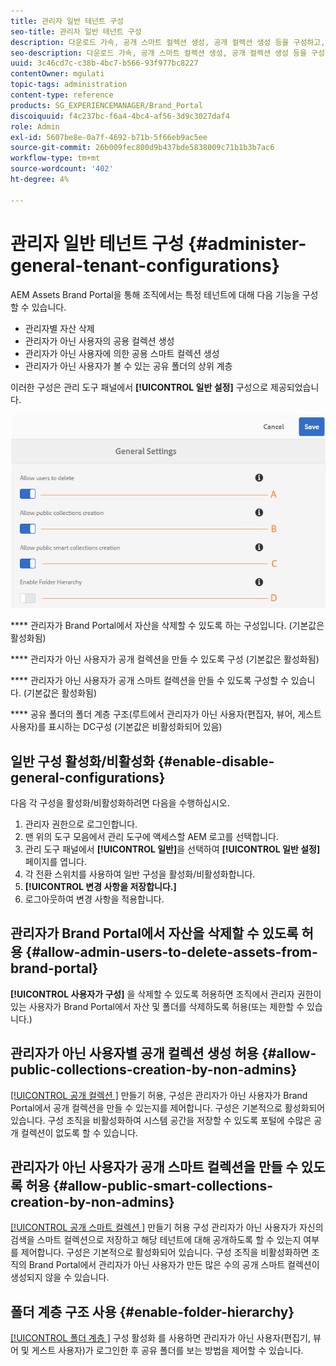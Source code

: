 ```yaml
---
title: 관리자 일반 테넌트 구성
seo-title: 관리자 일반 테넌트 구성
description: 다운로드 가속, 공개 스마트 컬렉션 생성, 공개 컬렉션 생성 등을 구성하고, 관리 사용자가 테넌트에 대한 자산을 삭제할 수 있도록 합니다.
seo-description: 다운로드 가속, 공개 스마트 컬렉션 생성, 공개 컬렉션 생성 등을 구성하고, 관리 사용자가 테넌트에 대한 자산을 삭제할 수 있도록 합니다.
uuid: 3c46cd7c-c38b-4bc7-b566-93f977bc8227
contentOwner: mgulati
topic-tags: administration
content-type: reference
products: SG_EXPERIENCEMANAGER/Brand_Portal
discoiquuid: f4c237bc-f6a4-4bc4-af56-3d9c3027daf4
role: Admin
exl-id: 5607be8e-0a7f-4692-b71b-5f66eb9ac5ee
source-git-commit: 26b009fec800d9b437bde5838009c71b1b3b7ac6
workflow-type: tm+mt
source-wordcount: '402'
ht-degree: 4%

---
```


# 관리자 일반 테넌트 구성 {#administer-general-tenant-configurations}

AEM Assets Brand Portal을 통해 조직에서는 특정 테넌트에 대해 다음 기능을 구성할 수 있습니다.

* 관리자별 자산 삭제
* 관리자가 아닌 사용자의 공용 컬렉션 생성
* 관리자가 아닌 사용자에 의한 공용 스마트 컬렉션 생성
* 관리자가 아닌 사용자가 볼 수 있는 공유 폴더의 상위 계층

이러한 구성은 관리 도구 패널에서 **[!UICONTROL 일반 설정]** 구성으로 제공되었습니다.

![](assets/general-config.png)

****   관리자가 Brand Portal에서 자산을 삭제할 수 있도록 하는 구성입니다. (기본값은 활성화됨)

****   관리자가 아닌 사용자가 공개 컬렉션을 만들 수 있도록 구성 (기본값은 활성화됨)

****   관리자가 아닌 사용자가 공개 스마트 컬렉션을 만들 수 있도록 구성할 수 있습니다. (기본값은 활성화됨)

****  공유 폴더의 폴더 계층 구조(루트에서 관리자가 아닌 사용자(편집자, 뷰어, 게스트 사용자)를 표시하는 DC구성 (기본값은 비활성화되어 있음)

## 일반 구성 활성화/비활성화 {#enable-disable-general-configurations}

다음 각 구성을 활성화/비활성화하려면 다음을 수행하십시오.

1. 관리자 권한으로 로그인합니다.
1. 맨 위의 도구 모음에서 관리 도구에 액세스할 AEM 로고를 선택합니다.
1. 관리 도구 패널에서 **[!UICONTROL 일반]**&#x200B;을 선택하여 **[!UICONTROL 일반 설정]** 페이지를 엽니다.
1. 각 전환 스위치를 사용하여 일반 구성을 활성화/비활성화합니다.
1. **[!UICONTROL 변경 사항을 저장합니다.]**
1. 로그아웃하여 변경 사항을 적용합니다.

## 관리자가 Brand Portal에서 자산을 삭제할 수 있도록 허용 {#allow-admin-users-to-delete-assets-from-brand-portal}

**[!UICONTROL 사용자가 구성]** 을 삭제할 수 있도록 허용하면 조직에서 관리자 권한이 있는 사용자가 Brand Portal에서 자산 및 폴더를 삭제하도록 허용(또는 제한할 수 있습니다.)

## 관리자가 아닌 사용자별 공개 컬렉션 생성 허용 {#allow-public-collections-creation-by-non-admins}

[[!UICONTROL 공개 컬렉션 ]](../using/brand-portal-share-collection.md#main-pars-text-1915052376) 만들기 허용, 구성은 관리자가 아닌 사용자가 Brand Portal에서 공개 컬렉션을 만들 수 있는지를 제어합니다. 구성은 기본적으로 활성화되어 있습니다. 구성 조직을 비활성화하여 시스템 공간을 저장할 수 있도록 포털에 수많은 공개 컬렉션이 없도록 할 수 있습니다.

## 관리자가 아닌 사용자가 공개 스마트 컬렉션을 만들 수 있도록 허용 {#allow-public-smart-collections-creation-by-non-admins}

[[!UICONTROL 공개 스마트 컬렉션 ]](../using/brand-portal-searching.md#main-pars-header-500620467) 만들기 허용 구성 관리자가 아닌 사용자가 자신의 검색을 스마트 컬렉션으로 저장하고 해당 테넌트에 대해 공개하도록 할 수 있는지 여부를 제어합니다. 구성은 기본적으로 활성화되어 있습니다. 구성 조직을 비활성화하면 조직의 Brand Portal에서 관리자가 아닌 사용자가 만든 많은 수의 공개 스마트 컬렉션이 생성되지 않을 수 있습니다.

<!-- 
## Allow download acceleration {#allow-download-acceleration}

[[!UICONTROL Allow download acceleration]](../using/accelerated-download.md) configuration lets the organizations to allow accelerated downloads of assets from Brand Portal and shared links, by integrating with IBM Aspera Connect that is an install-on-demand application. The application uses proprietary technology to remove TCP overheads.
-->

## 폴더 계층 구조 사용 {#enable-folder-hierarchy}

[[!UICONTROL 폴더 계층 ]](../using/brand-portal-sharing-folders.md#non-admin-user-access-to-shared-folders) 구성 활성화 를 사용하면 관리자가 아닌 사용자(편집기, 뷰어 및 게스트 사용자)가 로그인한 후 공유 폴더를 보는 방법을 제어할 수 있습니다.
